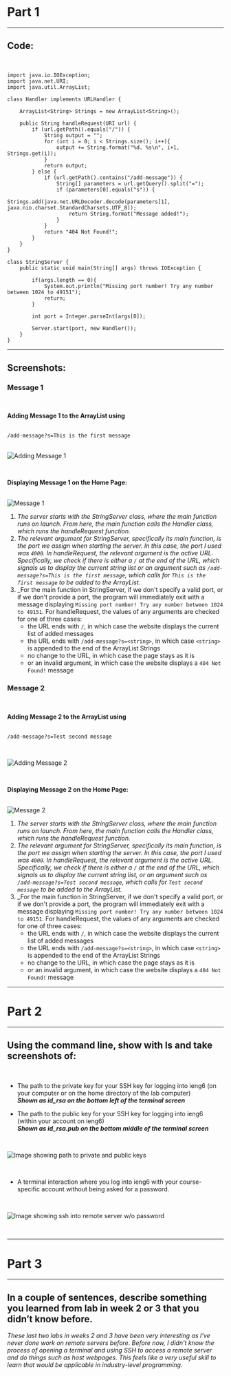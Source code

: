 # Part 1 #
---

## Code: ##
<br />

```
import java.io.IOException;
import java.net.URI;
import java.util.ArrayList;

class Handler implements URLHandler {

    ArrayList<String> Strings = new ArrayList<String>();

    public String handleRequest(URI url) {
        if (url.getPath().equals("/")) {
            String output = "";
            for (int i = 0; i < Strings.size(); i++){
                output += String.format("%d. %s\n", i+1, Strings.get(i));
            }
            return output;
        } else {
            if (url.getPath().contains("/add-message")) {
                String[] parameters = url.getQuery().split("=");
                if (parameters[0].equals("s")) {
                    Strings.add(java.net.URLDecoder.decode(parameters[1], java.nio.charset.StandardCharsets.UTF_8));
                    return String.format("Message added!");
                }
            }
            return "404 Not Found!";
        }
    }
}

class StringServer {
    public static void main(String[] args) throws IOException {

        if(args.length == 0){
            System.out.println("Missing port number! Try any number between 1024 to 49151");
            return;
        }

        int port = Integer.parseInt(args[0]);

        Server.start(port, new Handler());
    }
}
```
---
## Screenshots: ##

### Message 1 ###
<br />

**Adding Message 1 to the ArrayList using** <br />
<br />

` /add-message?s=This is the first message `
<br />
<br />

![Adding Message 1](Message1Add.png)
<br />

<br />

**Displaying Message 1 on the Home Page:** <br />
<br />

![Message 1](Message1.png)
<br />

1. _The server starts with the StringServer class, where the main function runs on launch. From here, the main function calls the Handler class, which runs the handleRequest function._
2. _The relevant argument for StringServer, specifically its main function, is the port we assign when starting the server. In this case, the port I used was ` 4000 `. In handleRequest, the relevant argument is the active URL. Specifically, we check if there is either a ` / ` at the end of the URL, which signals us to display the current string list or an argument such as ` /add-message?s=This is the first message `, which calls for ` This is the first message ` to be added to the ArrayList._
3. _For the main function in StringServer, if we don't specify a valid port, or if we don't provide a port, the program will immediately exit with a message displaying ` Missing port number! Try any number between 1024 to 49151 `. For handleRequest, the values of any arguments are checked for one of three cases:
   - the URL ends with ` / `, in which case the website displays the current list of added messages
   - the URL ends with ` /add-message?s=<string> `, in which case ` <string> ` is appended to the end of the ArrayList Strings
   - no change to the URL, in which case the page stays as it is
   - or an invalid argument, in which case the website displays a ` 404 Not Found! ` message

### Message 2 ###

<br />

**Adding Message 2 to the ArrayList using** <br />
<br />

` /add-message?s=Test second message `
<br />

<br />

![Adding Message 2](Message2Add.png)
<br />

<br />

**Displaying Message 2 on the Home Page:** <br />
<br />

![Message 2](Message2.png)
<br />

1. _The server starts with the StringServer class, where the main function runs on launch. From here, the main function calls the Handler class, which runs the handleRequest function._
2. _The relevant argument for StringServer, specifically its main function, is the port we assign when starting the server. In this case, the port I used was ` 4000 `. In handleRequest, the relevant argument is the active URL. Specifically, we check if there is either a ` / ` at the end of the URL, which signals us to display the current string list, or an argument such as ` /add-message?s=Test second message `, which calls for ` Test second message ` to be added to the ArrayList._
3. _For the main function in StringServer, if we don't specify a valid port, or if we don't provide a port, the program will immediately exit with a message displaying ` Missing port number! Try any number between 1024 to 49151 `. For handleRequest, the values of any arguments are checked for one of three cases:
   - the URL ends with ` / `, in which case the website displays the current list of added messages
   - the URL ends with ` /add-message?s=<string> `, in which case ` <string> ` is appended to the end of the ArrayList Strings
   - no change to the URL, in which case the page stays as it is
   - or an invalid argument, in which case the website displays a ` 404 Not Found! ` message

---

# Part 2 #

---

## Using the command line, show with ls and take screenshots of: ##
<br />

- The path to the private key for your SSH key for logging into ieng6 (on your computer or on the home directory of the lab computer) <br />
      _**Shown as id_rsa on the bottom left of the terminal screen**_
  <br />
  
- The path to the public key for your SSH key for logging into ieng6 (within your account on ieng6) <br />
      _**Shown as id_rsa.pub on the bottom middle of the terminal screen**_
<br />

![Image showing path to private and public keys](Lab2Part2LS.png)

<br />
  
- A terminal interaction where you log into ieng6 with your course-specific account without being asked for a password.
<br />

![Image showing ssh into remote server w/o password](Lab2Part2SSH.png)

<br />

---

# Part 3 #

---

## In a couple of sentences, describe something you learned from lab in week 2 or 3 that you didn’t know before. ##

_These last two labs in weeks 2 and 3 have been very interesting as I've never done work on remote servers before. Before now, I didn't know the process of opening a terminal and using SSH to access a remote server and do things such as host webpages. This feels like a very useful skill to learn that would be applicable in industry-level programming._
